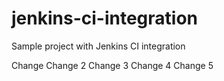 # jenkins-ci-integration
Sample project with Jenkins CI integration

Change
Change 2
Change 3
Change 4
Change 5
